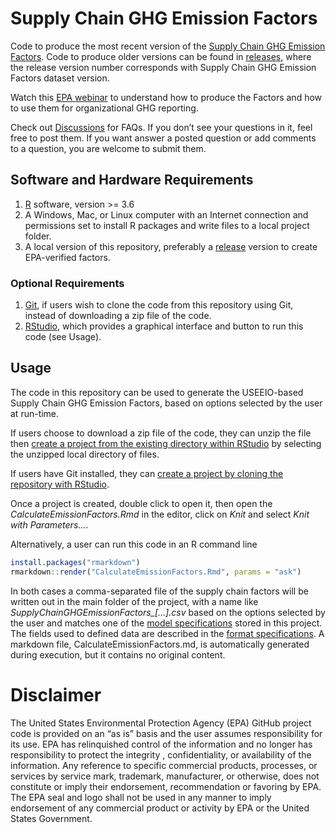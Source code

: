 # Supply Chain GHG Emission Factors
Code to produce the most recent version of the [Supply Chain GHG
Emission Factors](https://cfpub.epa.gov/si/si_public_record_Report.cfm?dirEntryId=349324).
Code to produce older versions can be found in [releases](https://github.com/USEPA/supply-chain-factors/releases),
where the release version number corresponds with Supply Chain GHG
Emission Factors dataset version.

Watch this [EPA webinar](https://www.youtube.com/watch?v=pJ8gvZPdcgc) to
understand how to produce the Factors and how to use them for
organizational GHG reporting.

Check out
[Discussions](https://github.com/USEPA/supply-chain-factors/discussions)
for FAQs. If you don’t see your questions in it, feel free to post them.
If you want answer a posted question or add comments to a question, you
are welcome to submit them.

## Software and Hardware Requirements

1.  [R](https://www.r-project.org/) software, version \>= 3.6
2.  A Windows, Mac, or Linux computer with an Internet connection and
    permissions set to install R packages and write files to a local
    project folder.
3.  A local version of this repository, preferably a
    [release](https://github.com/USEPA/supply-chain-factors/releases)
    version to create EPA-verified factors.

### Optional Requirements

1.  [Git](https://github.com/git-guides/install-git), if users wish to
    clone the code from this repository using Git, instead of
    downloading a zip file of the code.
2.  [RStudio](https://www.rstudio.com/products/rstudio/download/#download),
    which provides a graphical interface and button to run this code
    (see Usage).

## Usage

The code in this repository can be used to generate the USEEIO-based
Supply Chain GHG Emission Factors, based on options selected by the user
at run-time.

If users choose to download a zip file of the code, they can unzip the
file then [create a project from the existing directory within
RStudio](https://support.rstudio.com/hc/en-us/articles/200526207-Using-RStudio-Projects)
by selecting the unzipped local directory of files.

If users have Git installed, they can [create a project by cloning the
repository with
RStudio](https://resources.github.com/whitepapers/github-and-rstudio/#:~:text=Clone%20the%20repository%20with%20RStudio).

Once a project is created, double click to open it, then open the
*CalculateEmissionFactors.Rmd* in the editor, click on *Knit* and select
*Knit with Parameters…*.

Alternatively, a user can run this code in an R command line

``` r
install.packages("rmarkdown")
rmarkdown::render("CalculateEmissionFactors.Rmd", params = "ask")
```

In both cases a comma-separated file of the supply chain factors will be
written out in the main folder of the project, with a name like
*SupplyChainGHGEmissionFactors\_\[…\].csv* based on the options selected
by the user and matches one of the [model specifications](model-specs/)
stored in this project. The fields used to defined data are described in
the [format specifications](format-specs/). A markdown file,
CalculateEmissionFactors.md, is automatically generated during
execution, but it contains no original content.

# Disclaimer

The United States Environmental Protection Agency (EPA) GitHub project
code is provided on an “as is” basis and the user assumes responsibility
for its use. EPA has relinquished control of the information and no
longer has responsibility to protect the integrity , confidentiality, or
availability of the information. Any reference to specific commercial
products, processes, or services by service mark, trademark,
manufacturer, or otherwise, does not constitute or imply their
endorsement, recommendation or favoring by EPA. The EPA seal and logo
shall not be used in any manner to imply endorsement of any commercial
product or activity by EPA or the United States Government.
